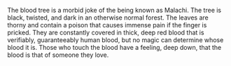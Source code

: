 The blood tree is a morbid joke of the being known as Malachi. The tree is black, twisted, and dark in an otherwise normal forest. The leaves are thorny and contain a poison that causes immense pain if the finger is pricked. They are constantly covered in thick, deep red blood that is verifiably, guaranteeably human blood, but no magic can determine whose blood it is. Those who touch the blood have a feeling, deep down, that the blood is that of someone they love.